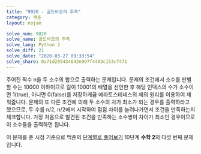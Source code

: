 ```yaml
---
title: "9020 - 골드바흐의 추측"
category: 백준
layout: nojam

solve_num: 9020
solve_name: 골드바흐의 추측
solve_lang: Python 3
solve_diff: 21
solve_date: "2020-03-27 09:33:54"
solve_share: 0a71d285434642e997f4403c153c7471
---
```


주어진 짝수 n을 두 소수의 합으로 출력하는 문제입니다. 문제의 조건에서 소수를 판별할 수는 10000 이하이므로 길이 10001의 배열을 선언한 후 해당 인덱스의 수가 소수이면 1(true), 아니면 0(false)를 저장하게끔 에라토스테네스의 체의 원리를 이용하여 채워줍니다. 문제의 또 다른 조건에 의해 두 소수의 차가 최소가 되는 경우를 출력하라고 했으므로, 두 수를 n/2, n/2에서 시작하여 점점 차이를 늘려나가면서 조건을 만족하는지 체크합니다. 가장 처음으로 발견된 조건을 만족하는 소수쌍이 차이가 최소인 경우이므로 이 소수들을 출력하면 됩니다.

이 문제를 푼 시점 기준으로 백준의 [단계별로 풀어보기](http://noj.am/p/s) 10단계 **수학 2**의 다섯 번째 문제입니다.
